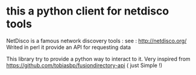 # this a python client for netdisco tools

NetDisco is a famous network discovery tools : see : http://netdisco.org/
Writed in perl it provide an API for requesting data

This library try to provide a python way to interact to it.
Very inspired from https://github.com/tobiasbp/fusiondirectory-api  ( just Simple !)


